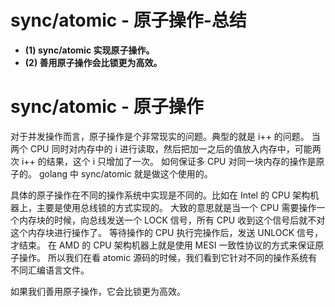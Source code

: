 # sync/atomic - 原子操作-总结

- **(1) sync/atomic 实现原子操作。**
- **(2) 善用原子操作会比锁更为高效。**

# sync/atomic - 原子操作

对于并发操作而言，原子操作是个非常现实的问题。典型的就是 i++ 的问题。
当两个 CPU 同时对内存中的 i 进行读取，然后把加一之后的值放入内存中，可能两次 i++ 的结果，这个 i 只增加了一次。
如何保证多 CPU 对同一块内存的操作是原子的。
golang 中 sync/atomic 就是做这个使用的。

具体的原子操作在不同的操作系统中实现是不同的。比如在 Intel 的 CPU 架构机器上，主要是使用总线锁的方式实现的。
大致的意思就是当一个 CPU 需要操作一个内存块的时候，向总线发送一个 LOCK 信号，所有 CPU 收到这个信号后就不对这个内存块进行操作了。
等待操作的 CPU 执行完操作后，发送 UNLOCK 信号，才结束。
在 AMD 的 CPU 架构机器上就是使用 MESI 一致性协议的方式来保证原子操作。
所以我们在看 atomic 源码的时候，我们看到它针对不同的操作系统有不同汇编语言文件。

如果我们善用原子操作，它会比锁更为高效。
